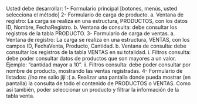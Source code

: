 Usted debe desarrollar:
1-	Formulario principal [botones, menús, usted selecciona el método]
2-	Formulario de carga de producto. 
    a.	Ventana de registro: La carga se realiza en una estructura, PRODUCTOS, con los datos ID, Nombre, FechaRegistro. 
    b.	Ventana de consulta: debe consultar los registros de la tabla PRODUCTO.
3-	Formulario de carga de ventas.
    a.	Ventana de registro: La carga se realiza en una estructura, VENTAS, con los campos ID, FechaVenta, Producto, Cantidad. 
    b.	Ventana de consulta: debe consultar los registros de la tabla VENTAS en su totalidad.
        i.	Filtros consulta: debe poder consultar datos de productos que son mayores a un valor. Ejemplo: “cantidad mayor a 10”.
        ii.	Filtros consulta: debe poder consultar por nombre de producto, mostrando las ventas registradas.
4-	Formulario de listados: //no me salio jiji :(
    a.	Realizar una pantalla donde pueda mostrar (en pantalla) la consulta de todo el contenido de PRODUCTOS o VENTAS. Como así también, poder seleccionar un producto y filtrar la información de la tabla venta.
